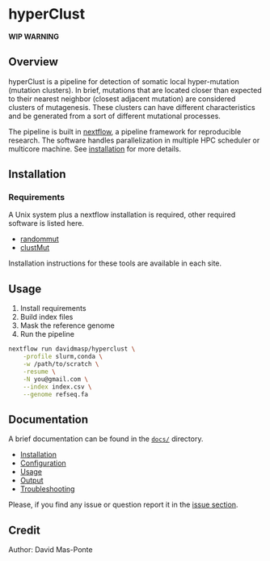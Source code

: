 # hyperClust

**WIP WARNING**

## Overview

hyperClust is a pipeline for detection of somatic local hyper-mutation
(mutation clusters).
In brief, mutations that are located closer than expected to their
nearest neighbor (closest adjacent mutation) are considered clusters
of mutagenesis. These clusters can have different characteristics and
be generated from a sort of different mutational processes.

The pipeline is built in [nextflow](https://www.nextflow.io/),
a pipeline framework for reproducible research. The software handles
parallelization in multiple HPC scheduler or multicore machine.
See [installation](docs/install.md) for more details.

## Installation

### Requirements

A Unix system plus a nextflow installation
is required, other required software is listed here.

* [randommut](https://github.com/davidmasp/randommut)
* [clustMut](https://github.com/davidmasp/clustMut)

Installation instructions for these tools are available in each site.

## Usage

1. Install requirements
2. Build index files
3. Mask the reference genome
4. Run the pipeline

```bash
nextflow run davidmasp/hyperclust \
    -profile slurm,conda \
    -w /path/to/scratch \
    -resume \
    -N you@gmail.com \
    --index index.csv \
    --genome refseq.fa
```

## Documentation

A brief documentation can be found in the [`docs/`](docs) directory.

- [Installation](docs/install.md)
- [Configuration](docs/configuration.md)
- [Usage](docs/usage.md)
- [Output](docs/output.md)
- [Troubleshooting](docs/troubleshooting.md)

Please, if you find any issue or question report it in the
[issue section](https://github.com/davidmasp/hyperclust/issues).

## Credit

Author: David Mas-Ponte


